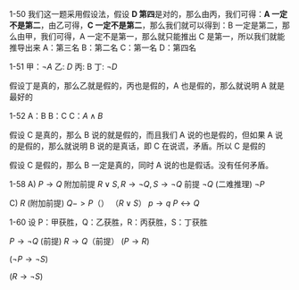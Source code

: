 1-50 
我们这一题采用假设法，假设 **D 第四**是对的，那么由丙，我们可得：**A 一定不是第二**，由乙可得，**C 一定不是第二**，那么我们就可以得到：B 一定是第二，那么由甲，我们可得，A 一定不是第一，那么就只能推出 C 是第一，所以我们就能推导出来
A：第三名
B：第二名
C：第一名
D：第四名

1-51
甲：$\neg A$
乙: $D$
丙: B
丁: $\neg D$

假设丁是真的，那么乙就是假的，丙也是假的，A 也是假的，那么就说明 A 就是最好的


1-52
A：B
B：C
C：$A \land B$

假设 C 是真的，那么 B 说的就是假的，而且我们 A 说的也是假的，但如果 A 说的是假的，那么就说明 B 说的是真话，即 C 在说谎，矛盾。所以 C 是假的

假设 C 是假的，那么 B 一定是真的，同时 A 说的也是假话。没有任何矛盾。

1-58
A)
$P\to Q$ 附加前提
$R\lor S,R\to\neg Q,S\to\neg Q$ 前提
$\neg Q$ (二难推理)
$\neg P$

C)
$R$ (附加前提)
$Q->P$（）
$（R \lor S）$
$p\to q$
$P\leftrightarrow Q$

1-60
设 P：甲获胜，Q：乙获胜，R：丙获胜，S：丁获胜

$P\to\neg Q$ (前提)
$R\to Q$（前提）
$(P\to R)$

$(\neg P\to\neg S)$

$(R\to\neg S)$